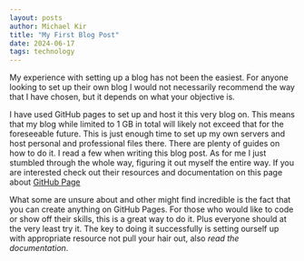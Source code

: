```yaml
---
layout: posts
author: Michael Kir
title: "My First Blog Post"
date: 2024-06-17
tags: technology
---
```

My experience with setting up a blog has not been the easiest. For anyone looking to set up their own blog I would not necessarily recommend the way that I have chosen, but it depends on what your objective is. 

I have used GitHub pages to set up and host it this very blog on. This means that my blog while limited to 1 GB in total will likely not exceed that for the foreseeable future. This is just enough time to set up my own servers and host personal and professional files there. There are plenty of guides on how to do it. I read a few when writing this blog post. As for me I just stumbled through the whole way, figuring it out myself the entire way. If you are interested check out their resources and documentation on this page about [GitHub Page](https://docs.github.com/en/pages/getting-started-with-github-pages/about-github-pages)

What some are unsure about and other might find incredible is the fact that you can create anything on GitHub Pages. For those who would like to code or show off their skills, this is a great way to do it. Plus everyone should at the very least try it. The key to doing it successfully is setting ourself up with appropriate resource not pull your hair out, also *read the documentation*.